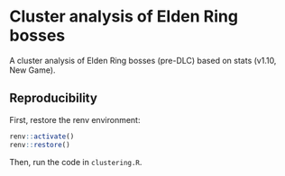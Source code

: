 # Cluster analysis of Elden Ring bosses

A cluster analysis of Elden Ring bosses (pre-DLC) based on stats
(v1.10, New Game).

## Reproducibility

First, restore the renv environment:

```r
renv::activate()
renv::restore()
```

Then, run the code in `clustering.R`.
